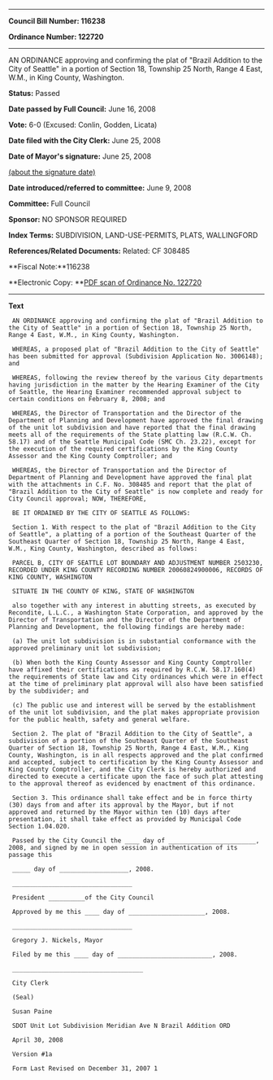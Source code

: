 

********

**Council Bill Number: 116238**
   
**Ordinance Number: 122720**
********

 AN ORDINANCE approving and confirming the plat of "Brazil Addition to the City of Seattle" in a portion of Section 18, Township 25 North, Range 4 East, W.M., in King County, Washington.

**Status:** Passed
   
**Date passed by Full Council:** June 16, 2008
   
**Vote:** 6-0 (Excused: Conlin, Godden, Licata)
   
**Date filed with the City Clerk:** June 25, 2008
   
**Date of Mayor's signature:** June 25, 2008
   
[(about the signature date)](/~public/approvaldate.htm)
   
   
   
**Date introduced/referred to committee:** June 9, 2008
   
**Committee:** Full Council
   
**Sponsor:** NO SPONSOR REQUIRED
   
   
**Index Terms:** SUBDIVISION, LAND-USE-PERMITS, PLATS, WALLINGFORD

**References/Related Documents:** Related: CF 308485

**Fiscal Note:**116238

**Electronic Copy: **[PDF scan of Ordinance No. 122720](/~archives/Ordinances/Ord_122720.pdf)

********

**Text**
   
```
 AN ORDINANCE approving and confirming the plat of "Brazil Addition to the City of Seattle" in a portion of Section 18, Township 25 North, Range 4 East, W.M., in King County, Washington.

 WHEREAS, a proposed plat of "Brazil Addition to the City of Seattle" has been submitted for approval (Subdivision Application No. 3006148); and

 WHEREAS, following the review thereof by the various City departments having jurisdiction in the matter by the Hearing Examiner of the City of Seattle, the Hearing Examiner recommended approval subject to certain conditions on February 8, 2008; and

 WHEREAS, the Director of Transportation and the Director of the Department of Planning and Development have approved the final drawing of the unit lot subdivision and have reported that the final drawing meets all of the requirements of the State platting law (R.C.W. Ch. 58.17) and of the Seattle Municipal Code (SMC Ch. 23.22), except for the execution of the required certifications by the King County Assessor and the King County Comptroller; and

 WHEREAS, the Director of Transportation and the Director of Department of Planning and Development have approved the final plat with the attachments in C.F. No. 308485 and report that the plat of "Brazil Addition to the City of Seattle" is now complete and ready for City Council approval; NOW, THEREFORE,

 BE IT ORDAINED BY THE CITY OF SEATTLE AS FOLLOWS:

 Section 1. With respect to the plat of "Brazil Addition to the City of Seattle", a platting of a portion of the Southeast Quarter of the Southeast Quarter of Section 18, Township 25 North, Range 4 East, W.M., King County, Washington, described as follows:

 PARCEL B, CITY OF SEATTLE LOT BOUNDARY AND ADJUSTMENT NUMBER 2503230, RECORDED UNDER KING COUNTY RECORDING NUMBER 20060824900006, RECORDS OF KING COUNTY, WASHINGTON

 SITUATE IN THE COUNTY OF KING, STATE OF WASHINGTON

 also together with any interest in abutting streets, as executed by Recondite, L.L.C., a Washington State Corporation, and approved by the Director of Transportation and the Director of the Department of Planning and Development, the following findings are hereby made:

 (a) The unit lot subdivision is in substantial conformance with the approved preliminary unit lot subdivision;

 (b) When both the King County Assessor and King County Comptroller have affixed their certifications as required by R.C.W. 58.17.160(4) the requirements of State law and City ordinances which were in effect at the time of preliminary plat approval will also have been satisfied by the subdivider; and

 (c) The public use and interest will be served by the establishment of the unit lot subdivision, and the plat makes appropriate provision for the public health, safety and general welfare.

 Section 2. The plat of "Brazil Addition to the City of Seattle", a subdivision of a portion of the Southeast Quarter of the Southeast Quarter of Section 18, Township 25 North, Range 4 East, W.M., King County, Washington, is in all respects approved and the plat confirmed and accepted, subject to certification by the King County Assessor and King County Comptroller, and the City Clerk is hereby authorized and directed to execute a certificate upon the face of such plat attesting to the approval thereof as evidenced by enactment of this ordinance.

 Section 3. This ordinance shall take effect and be in force thirty (30) days from and after its approval by the Mayor, but if not approved and returned by the Mayor within ten (10) days after presentation, it shall take effect as provided by Municipal Code Section 1.04.020.

 Passed by the City Council the ____ day of ________________________, 2008, and signed by me in open session in authentication of its passage this

 _____ day of ___________________, 2008.

 _________________________________

 President __________of the City Council

 Approved by me this ____ day of _____________________, 2008.

 _________________________________

 Gregory J. Nickels, Mayor

 Filed by me this ____ day of __________________________, 2008.

 ____________________________________

 City Clerk

 (Seal)

 Susan Paine

 SDOT Unit Lot Subdivision Meridian Ave N Brazil Addition ORD

 April 30, 2008

 Version #1a

 Form Last Revised on December 31, 2007 1

```
